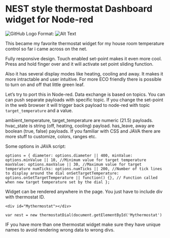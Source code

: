 # NEST style thermostat Dashboard widget for Node-red

![GitHub Logo](https://www.ajso.lt/wp-content/uploads/2016/12/nest-html5-widget-1.png)
Format: ![Alt Text](url)


This became my favorite thermostat widget for my house room temperature control so far i came across on the net.

Fully responsive design. Touch enabled set-point makes it even more cool. Press and hold finger over and it will activate set point sliding function.

Also it has several display modes like heating, cooling and away. It makes it more intractable and user intuitive. For more ECO friendly there is possible to turn on and off that little green leaf.


Let’s try to port this in Node-red. Data exchange is based on topics. You can can push separate payloads with specific topic. If you change the set-point in the web browser it will trigger back payload to node-red with topic `target_temperature` and a value.

ambient_temperature, target_temperature are numeric (21.5) payloads.
hvac_state is string (off, heating, cooling) payload.
has_leave, away are boolean (true, false) payloads.
If you familiar with CSS and JAVA there are more stuff to customize, colors, ranges etc.

Some options in JAVA script:

`options = {
 diameter: options.diameter || 400,
 minValue: options.minValue || 10, //Minimum value for target temperature
 maxValue: options.maxValue || 30, //Maximum value for target temperature
 numTicks: options.numTicks || 200, //Number of tick lines to display around the dial
 onSetTargetTemperature: options.onSetTargetTemperature || function() {}, // Function called when new target temperature set by the dial
};`

Widget can be rendered anywhere in the page. You just have to include div with thermostat ID.

`<div id="Mythermostat"></div>`

`var nest = new thermostatDial(document.getElementById('Mythermostat')`

IF you have more than one thermostat widget make sure they have unique names to avoid  rendering wrong data to wrong divs.
